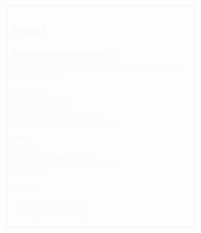 <div style="color: #f9f9f7; border: 5px solid #f9f9f7; padding: 10px;">
    <h1>PYNET</h1>
    <h2 style="font-weight: bold;">Mark De Guzman (mark-p7)</h2>
    <p>Using IronPython and Pythonnet to create some fun projects on .NET 6.0 and Python 3.10</p>
    <h3 style="font-weight: bold;">Commands</h3>
    <ul>
        <li>pip install pythonnet</li>
        <li>pip install jupyterlab</li>
        <li>dotnet add package IronPython</li>
        <li>dotnet add package IronPython.StdLib</li>
    </ul>
    <h3 style="font-weight: bold;">Steps</h3>
    <p>
    1. cd PyNet<br>
    2. dotnet add package IronPython <br>
    3. dotnet add package IronPython.StdLib <br>
    4. dotnet run <br>
    </p>
    <h3 style="font-weight: bold;">Imports</h3>
    <code>
    using IronPython.Runtime;<br>
    using IronPython.Hosting;
    <code>
</div>
